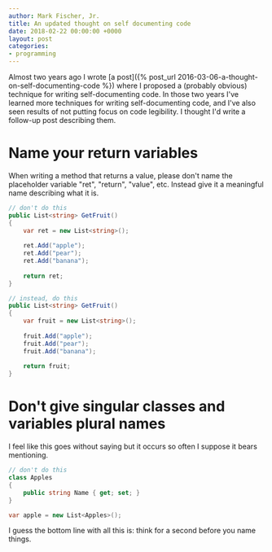 ```yaml
---
author: Mark Fischer, Jr.
title: An updated thought on self documenting code
date: 2018-02-22 00:00:00 +0000
layout: post
categories:
- programming
---
```

Almost two years ago I wrote [a post]({% post_url 2016-03-06-a-thought-on-self-documenting-code %}) where I proposed a (probably obvious) technique for writing self-documenting code. In those two years I've learned more techniques for writing self-documenting code, and I've also seen results of not putting focus on code legibility. I thought I'd write a follow-up post describing them.

# Name your return variables

When writing a method that returns a value, please don't name the placeholder variable "ret", "return", "value", etc. Instead give it a meaningful name describing what it is.

```csharp
// don't do this
public List<string> GetFruit()
{
    var ret = new List<string>();
    
    ret.Add("apple");
    ret.Add("pear");
    ret.Add("banana");
    
    return ret;
}

// instead, do this
public List<string> GetFruit()
{
    var fruit = new List<string>();
    
    fruit.Add("apple");
    fruit.Add("pear");
    fruit.Add("banana");
    
    return fruit;
}
```

# Don't give singular classes and variables plural names

I feel like this goes without saying but it occurs so often I suppose it bears mentioning.

```csharp
// don't do this
class Apples
{
    public string Name { get; set; }
}

var apple = new List<Apples>();
```

I guess the bottom line with all this is: think for a second before you name things.


